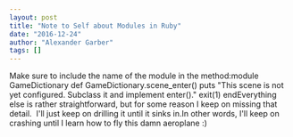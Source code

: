 ```yaml
---
layout: post
title: "Note to Self about Modules in Ruby"
date: "2016-12-24"
author: "Alexander Garber"
tags: []
---
```


Make sure to include the name of the module in the method:module GameDictionary  def GameDictionary.scene_enter()    puts "This scene is not yet configured. Subclass it and implement enter()."    exit(1)  endEverything else is rather straightforward, but for some reason I keep on missing that detail.  I'll just keep on drilling it until it sinks in.In other words, I'll keep on crashing until I learn how to fly this damn aeroplane :)